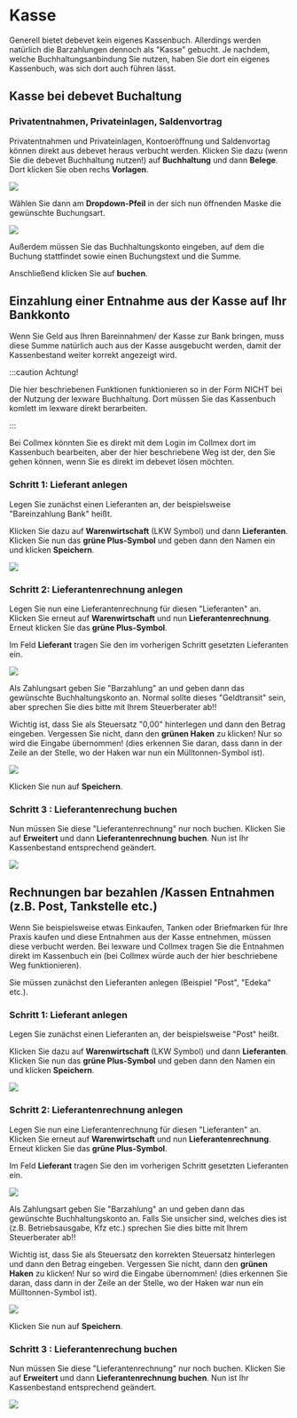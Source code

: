 # Kasse  

Generell bietet debevet kein eigenes Kassenbuch. Allerdings werden natürlich die Barzahlungen dennoch als "Kasse" gebucht.
Je nachdem, welche Buchhaltungsanbindung Sie nutzen, haben Sie dort ein eigenes Kassenbuch, was sich dort auch führen lässt. 

## Kasse bei debevet Buchaltung 

### Privatentnahmen, Privateinlagen, Saldenvortrag

Privatentnahmen und Privateinlagen, Kontoeröffnung und Saldenvortag können direkt aus debevet heraus verbucht werden. 
Klicken Sie dazu (wenn Sie die debevet Buchhaltung nutzen!) auf **Buchhaltung** und dann **Belege**. Dort klicken Sie oben rechs **Vorlagen**. 

![](../../static/img/Buchhaltung/privatentnahme_kasse_debevet.png)  

Wählen Sie dann am **Dropdown-Pfeil** in der sich nun öffnenden Maske die gewünschte Buchungsart. 

![](../../static/img/Buchhaltung/privatentnahme_kasse_debevet2.png) 
 
Außerdem müssen Sie das Buchhaltungskonto eingeben, auf dem die Buchung stattfindet sowie einen Buchungstext und die Summe. 

Anschließend klicken Sie auf **buchen**.  

## Einzahlung einer Entnahme aus der Kasse auf Ihr Bankkonto   

Wenn Sie Geld aus Ihren Bareinnahmen/ der Kasse zur Bank bringen, muss diese Summe natürlich auch aus der Kasse ausgebucht werden, damit 
der Kassenbestand weiter korrekt angezeigt wird. 

:::caution Achtung!   

Die hier beschriebenen Funktionen funktionieren so in der Form NICHT bei der Nutzung der lexware Buchhaltung. Dort müssen Sie das Kassenbuch komlett 
im lexware direkt berarbeiten.  

::: 

Bei Collmex könnten Sie es direkt mit dem Login im Collmex dort im Kassenbuch bearbeiten, aber der hier beschriebene Weg ist der, den Sie
gehen können, wenn Sie es direkt im debevet lösen möchten. 


### Schritt 1: Lieferant anlegen 

Legen Sie zunächst einen Lieferanten an, der beispielsweise "Bareinzahlung Bank" heißt.   

Klicken Sie dazu auf **Warenwirtschaft** (LKW Symbol) und dann **Lieferanten**.   
Klicken Sie nun das **grüne Plus-Symbol** und geben dann den Namen ein und klicken **Speichern**.  

![](../../static/img/Buchhaltung/barentnahme1.png)  


### Schritt 2: Lieferantenrechnung anlegen

Legen Sie nun eine Lieferantenrechnung für diesen "Lieferanten" an.  Klicken Sie erneut auf **Warenwirtschaft** und nun **Lieferantenrechnung**.   
Erneut klicken Sie das **grüne Plus-Symbol**.   

Im Feld **Lieferant** tragen Sie den im vorherigen Schritt gesetzten Lieferanten ein.   

![](../../static/img/Buchhaltung/bareinzahlung2.png)  

Als Zahlungsart geben Sie "Barzahlung" an und geben dann das gewünschte Buchhaltungskonto an. Normal sollte dieses "Geldtransit" sein, aber 
sprechen Sie dies bitte mit Ihrem Steuerberater ab!!   

Wichtig ist, dass Sie als Steuersatz "0,00" hinterlegen und dann den Betrag eingeben. Vergessen Sie nicht, dann den **grünen Haken** zu klicken! Nur so
wird die Eingabe übernommen! (dies erkennen Sie daran, dass dann in der Zeile an der Stelle, wo der Haken war nun ein Mülltonnen-Symbol ist).   

![](../../static/img/Buchhaltung/bareinzahlung4.png)   

Klicken Sie nun auf **Speichern**.  

### Schritt 3 : Lieferantenrechung buchen

Nun müssen Sie diese "Lieferantenrechnung" nur noch buchen. Klicken Sie auf **Erweitert** und dann **Lieferantenrechnung buchen**. Nun ist Ihr Kassenbestand 
entsprechend geändert. 

![](../../static/img/Buchhaltung/bareinzahlung5.png)

## Rechnungen bar bezahlen /Kassen Entnahmen (z.B. Post, Tankstelle etc.)  

Wenn Sie beispielsweise etwas Einkaufen, Tanken oder Briefmarken für Ihre Praxis kaufen und diese Entnahmen aus der Kasse entnehmen, 
müssen diese verbucht werden. Bei lexware und Collmex tragen Sie die Entnahmen direkt im Kassenbuch ein (bei Collmex würde auch der hier beschriebene Weg funktionieren).  

Sie müssen zunächst den Lieferanten anlegen (Beispiel "Post", "Edeka" etc.). 

### Schritt 1: Lieferant anlegen

Legen Sie zunächst einen Lieferanten an, der beispielsweise "Post" heißt.

Klicken Sie dazu auf **Warenwirtschaft** (LKW Symbol) und dann **Lieferanten**.   
Klicken Sie nun das **grüne Plus-Symbol** und geben dann den Namen ein und klicken **Speichern**.

![](../../static/img/Buchhaltung/lieferant_post.png)  

### Schritt 2: Lieferantenrechnung anlegen

Legen Sie nun eine Lieferantenrechnung für diesen "Lieferanten" an. Klicken Sie erneut auf **Warenwirtschaft** und nun **Lieferantenrechnung**.   
Erneut klicken Sie das **grüne Plus-Symbol**.

Im Feld **Lieferant** tragen Sie den im vorherigen Schritt gesetzten Lieferanten ein.

![](../../static/img/erweiterungen/postausgabe.png)

Als Zahlungsart geben Sie "Barzahlung" an und geben dann das gewünschte Buchhaltungskonto an. Falls Sie unsicher sind, welches dies ist (z.B. Betriebsausgabe, Kfz etc.)
sprechen Sie dies bitte mit Ihrem Steuerberater ab!!

Wichtig ist, dass Sie als Steuersatz den korrekten Steuersatz hinterlegen und dann den Betrag eingeben. Vergessen Sie nicht, dann den **grünen Haken** zu klicken! Nur so
wird die Eingabe übernommen! (dies erkennen Sie daran, dass dann in der Zeile an der Stelle, wo der Haken war nun ein Mülltonnen-Symbol ist).

![](../../static/img/erweiterungen/postausgabe2.png)

Klicken Sie nun auf **Speichern**.

### Schritt 3 : Lieferantenrechung buchen

Nun müssen Sie diese "Lieferantenrechnung" nur noch buchen. Klicken Sie auf **Erweitert** und dann **Lieferantenrechnung buchen**. Nun ist Ihr Kassenbestand
entsprechend geändert.

![](../../static/img/Buchhaltung/bareinzahlung5.png)


